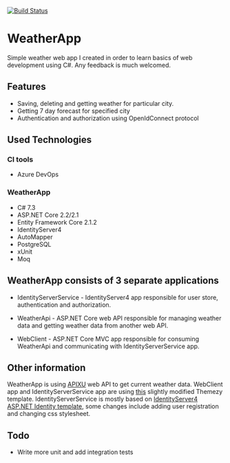 [![Build Status](https://dev.azure.com/ilikedzimi/WeatherApp/_apis/build/status/szymenn.WeatherApp?branchName=master)](https://dev.azure.com/ilikedzimi/WeatherApp/_build/latest?definitionId=10&branchName=master)
# WeatherApp
Simple weather web app I created in order to learn basics of web development using C#. Any feedback is much welcomed. 
## Features
-  Saving, deleting and getting weather for particular city.
- Getting 7 day forecast for specified city
- Authentication and authorization using OpenIdConnect protocol
## Used Technologies
### CI tools
- Azure DevOps
### WeatherApp
- C# 7.3
- ASP.NET Core 2.2/2.1
- Entity Framework Core 2.1.2
- IdentityServer4 
- AutoMapper
- PostgreSQL
- xUnit
- Moq
## WeatherApp consists of 3 separate applications 
- IdentityServerService   - IdentityServer4 app responsible for user store, authentication and authorization.
- WeatherApi - ASP.NET Core web API responsible for managing weather data and getting weather data from another web API. 

- WebClient - ASP.NET Core MVC app responsible for consuming WeatherApi and communicating with IdentityServerService app. 


## Other information

WeatherApp is using [APIXU](https://www.apixu.com/) web API to get current weather data.
WebClient app and IdentityServerService app are using [this](https://www.themezy.com/free-website-templates/128-steel-weather-free-responsive-website-template) slightly modified Themezy template. 
IdentityServerService is mostly based on [IdentityServer4 ASP.NET Identity template](https://github.com/IdentityServer/IdentityServer4.Templates/tree/dev/src/IdentityServer4AspNetIdentity), some changes include adding user registration and changing css stylesheet. 

## Todo
- Write more unit and add integration tests
